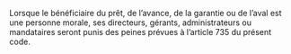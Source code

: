 Lorsque le bénéficiaire du prêt, de l’avance, de la garantie ou de l’aval est une personne morale, ses directeurs, gérants, administrateurs ou mandataires seront punis des peines prévues à l’article 735 du présent code.